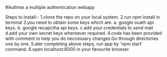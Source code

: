 #Authrex a multiple authentication webapp

Steps to install:-
  1.clone the repo on your local system.
  2.run npm install in terminal
  3.you need to obtain some keys which are.
    a. google ouath api keys.
    b. google recapctha api keys.
    c.add your credentials to send mail
    d.add your own secret keys whereever required.
  4.code has been provided with comment to help you do neccessary changes.Go through directories one by one.
  5.ater completing above steps, run app by 'npm start' command.
  6.open localhost:8000 in your favourite browser.
